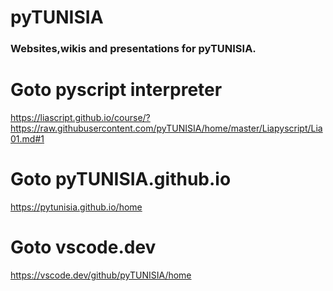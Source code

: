 pyTUNISIA
===========

### Websites,wikis and presentations for pyTUNISIA.




# Goto pyscript interpreter 

https://liascript.github.io/course/?https://raw.githubusercontent.com/pyTUNISIA/home/master/Liapyscript/Lia01.md#1


# Goto pyTUNISIA.github.io

https://pytunisia.github.io/home


# Goto vscode.dev

https://vscode.dev/github/pyTUNISIA/home